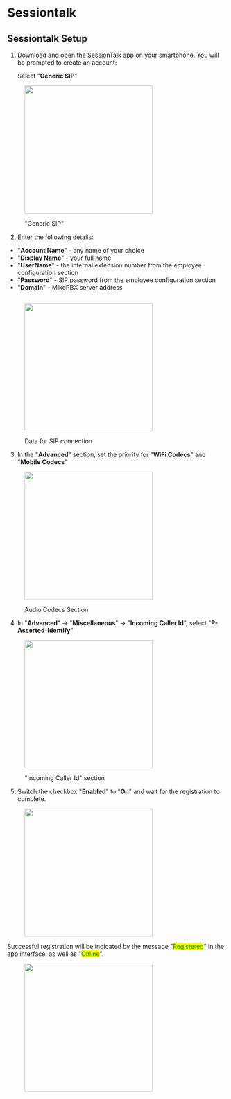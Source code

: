# Sessiontalk

## Sessiontalk Setup

1.  Download and open the SessionTalk app on your smartphone. You will be prompted to create an account:

    Select "**Generic SIP**"

<figure><img src="../../.gitbook/assets/chooseYourType.jpg" alt="" width="295"><figcaption><p>"Generic SIP"</p></figcaption></figure>

2. Enter the following details:

* "**Account Name**" - any name of your choice
* "**Display Name**" - your full name
* "**UserName**" - the internal extension number from the employee configuration section
* "**Password**" - SIP password from the employee configuration section
* "**Domain**" - MikoPBX server address

<figure><img src="../../.gitbook/assets/loginPasswordIP.png" alt=""><figcaption></figcaption></figure>

<figure><img src="../../.gitbook/assets/dataForSIP.jpg" alt="" width="295"><figcaption><p>Data for SIP connection </p></figcaption></figure>

3. In the "**Advanced**" section, set the priority for "**WiFi Codecs**" and "**Mobile Codecs**"

<figure><img src="../../.gitbook/assets/codecs.jpg" alt="" width="295"><figcaption><p>Audio Codecs Section</p></figcaption></figure>

4. In "**Advanced**" → "**Miscellaneous**" → "**Incoming Caller Id**", select "**P-Asserted-Identify**"

<figure><img src="../../.gitbook/assets/incomingCallerId.jpg" alt="" width="295"><figcaption><p>"Incoming Caller Id" section</p></figcaption></figure>

5. Switch the checkbox "**Enabled**" to "**On**" and wait for the registration to complete.

<figure><img src="../../.gitbook/assets/on.jpg" alt="" width="295"><figcaption></figcaption></figure>

Successful registration will be indicated by the message "<mark style="color:green;">Registered</mark>" in the app interface, as well as "<mark style="color:green;">Online</mark>".

<figure><img src="../../.gitbook/assets/registered.jpg" alt="" width="295"><figcaption></figcaption></figure>

<figure><img src="../../.gitbook/assets/connectedEN.jpg" alt=""><figcaption></figcaption></figure>
